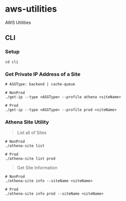 # aws-utilities

AWS Utilities

## CLI

### Setup

```
cd cli
```

### Get Private IP Address of a Site

```
# ASGType: backend | cache-queue

# NonProd
./get-ip --type <ASGType> --profile athena <siteName>

# Prod
./get-ip --type <ASGType> --profile prod <siteName>
```

### Athena Site Utility

> List all of Sites

```
# NonProd
./athena-site list

# Prod
./athena-site list prod
```

> Get Site Information

```
# NonProd
./athena-site info --siteName <siteName>

# Prod
./athena-site info prod --siteName <siteName>
```

